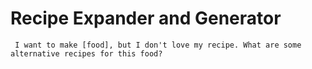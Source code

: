 # Recipe Expander and Generator

` I want to make [food], but I don't love my recipe. What are some alternative recipes for this food?`

